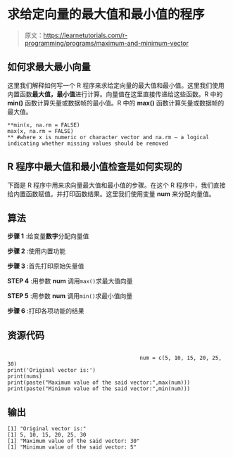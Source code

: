# 求给定向量的最大值和最小值的程序

> 原文：<https://learnetutorials.com/r-programming/programs/maximum-and-minimum-vector>

## 如何求最大最小向量

这里我们解释如何写一个 R 程序来求给定向量的最大值和最小值。这里我们使用内置函数**最大值，最小值**进行计算。向量值在这里直接传递给这些函数。R 中的 **min()** 函数计算矢量或数据帧的最小值。R 中的 **max()** 函数计算矢量或数据帧的最大值。

```
**min(x, na.rm = FALSE)
max(x, na.rm = FALSE)
** #where x is numeric or character vector and na.rm – a logical indicating whether missing values should be removed 

```

## R 程序中最大值和最小值检查是如何实现的

下面是 R 程序中用来求向量最大值和最小值的步骤。在这个 R 程序中，我们直接给内置函数赋值。并打印函数结果。这里我们使用变量 **num** 来分配向量值。

## 算法

**步骤 1** :给变量**数字**分配向量值

**步骤 2** :使用内置功能

**步骤 3** :首先打印原始矢量值

**STEP 4** :用参数 **num** 调用`max()`求最大值向量

**STEP 5** :用参数 **num** 调用`min()`求最小值向量

**步骤 6** :打印各项功能的结果

## 资源代码

```

                                          num = c(5, 10, 15, 20, 25, 30)
print('Original vector is:')
print(nums)   
print(paste("Maximum value of the said vector:",max(num)))
print(paste("Minimum value of the said vector:",min(num)))

```

## 输出

```
[1] "Original vector is:"
[1] 5, 10, 15, 20, 25, 30
[1] "Maximum value of the said vector: 30"
[1] "Minimum value of the said vector: 5"
```